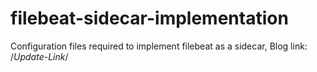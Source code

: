 # filebeat-sidecar-implementation
Configuration files required to implement filebeat as a sidecar, Blog link: /*Update-Link*/
